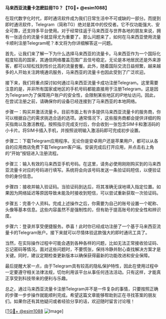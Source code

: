 **马来西亚流量卡怎麽註冊TG？【TG💪+ @esim1088】**

在现代数字化时代，即时通讯软件成为我们日常生活中不可或缺的一部分。而提到即时通讯软件，Telegram（简称TG）绝对是其中的佼佼者。它不仅功能强大、安全可靠，还支持多平台使用。对于经常往返于马来西亚与世界各地的朋友来说，拥有一张适合的流量卡就显得尤为重要了。那么问题来了，如何在马来西亚使用流量卡顺利注册Telegram呢？本文将为你详细解答这一问题。

首先，让我们来了解一下为什么选择马来西亚的流量卡。马来西亚作为一个国际化程度较高的国家，其通信网络覆盖范围广且信号稳定。无论是本地居民还是外来游客，都可以轻松找到性价比高的流量套餐。此外，随着国际交流日益频繁，越来越多的人开始关注跨境通讯服务，马来西亚的流量卡也因此受到了广泛欢迎。

接下来，我们将重点探讨如何通过马来西亚流量卡成功注册Telegram。这里需要注意的是，并非所有国家或地区的手机号码都能直接用于注册Telegram。这是因为Telegram为了保障用户账户的安全性，会限制某些地区的IP地址访问。因此，在尝试注册之前，请确保你的设备已经连接到了马来西亚的本地网络。

步骤一：购买并激活流量卡。目前市面上有许多提供马来西亚流量卡的服务商，你可以根据自己的需求挑选合适的选项。通常情况下，这些服务商都会提供详细的购买指南以及激活教程。按照指示完成支付后，你会收到一张包含SIM卡和激活码的小卡片。将SIM卡插入手机，并按照说明输入激活码即可完成初步设置。

步骤二：下载Telegram应用程序。无论你是安卓用户还是苹果用户，都可以从各自的应用商店免费下载Telegram客户端。安装完成后打开应用，并点击右上角的“开始”按钮进入注册流程。

步骤三：输入有效的马来西亚手机号码。在这里，请务必使用刚刚购买到的马来西亚流量卡对应的号码进行填写。系统将会向该号码发送一条验证码短信，以便验证你的身份信息。

步骤四：接收并输入验证码。当验证码到达后，将其准确无误地填入指定位置。如果因为网络延迟等原因导致未能及时接收到短信，可以尝试重新获取一次验证码。

步骤五：完善个人资料。完成上述操作之后，你需要为自己的账号设置一个昵称、头像等基本信息。这些内容虽然不是强制性的，但有助于提高账号的安全性和辨识度。

步骤六：登录并享受便捷服务。恭喜！此时你已经成功注册了一个基于马来西亚流量卡的Telegram账户。接下来就可以尽情体验这款强大的即时通讯工具了。

当然，在实际操作过程中可能会遇到各种各样的问题，比如无法正常接收验证码、忘记密码等情况。面对这些问题时，不要慌张，保持冷静并耐心查找解决方案才是关键。同时，建议定期检查更新版本以确保获得最新的功能改进和安全保障。

最后提醒大家一点，由于Telegram具有较高的隐私保护特性，因此在使用过程中一定要遵守相关法律法规，切勿利用该平台从事任何违法活动。只有这样，才能真正享受到科技带来的便利与乐趣。

总之，通过马来西亚流量卡注册Telegram并不是一件复杂的事情，只要按照正确的步骤一步步操作就能顺利完成。希望这篇文章能够帮助到正在寻找答案的朋友们。如果你还有其他疑问或者经验分享的话，欢迎随时留言讨论哦！

[[TG💪+ @esim1088](https://t.me/s/esim1088) ![Image](https://i.postimg.cc/4NQfJmqS/Snipaste-2025-05-13-00-14-12.png)]